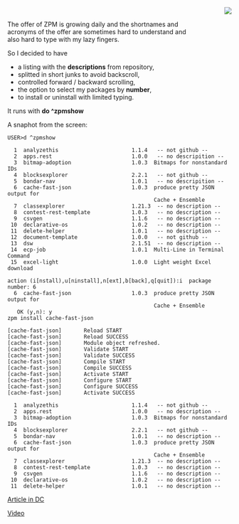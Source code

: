 
<p align="right"><img src="https://github.com/isc-at/CPIPE/blob/master/archived.jpg?raw=true"/></p>

The offer of ZPM is growing daily and the shortnames and  
acronyms of the offer are sometimes hard to understand and   
also hard to type with my lazy fingers.

So I decided to have   
- a listing with the __descriptions__ from repository,   
- splitted in short junks to avoid backscroll,   
- controlled forward / backward scrolling,     
- the option to select my packages by __number__,   
- to install or uninstall with limited typing.  

It runs with __do ^zpmshow__

A snaphot from the screen:
~~~
USER>d ^zpmshow

  1  analyzethis                       1.1.4   -- not github --
  2  apps.rest                         1.0.0   -- no descripition --
  3  bitmap-adoption                   1.0.3  Bitmaps for nonstandard IDs
  4  blocksexplorer                    2.2.1   -- not github --
  5  bondar-nav                        1.0.1   -- no descripition --
  6  cache-fast-json                   1.0.3  produce pretty JSON output for
                                              Cache + Ensemble
  7  classexplorer                     1.21.3  -- no description --
  8  contest-rest-template             1.0.3   -- no description --
  9  csvgen                            1.1.6   -- no description --
 10  declarative-os                    1.0.2   -- no description --
 11  delete-helper                     1.0.1   -- no description --
 12  document-template                 1.0.0   -- not github --
 13  dsw                               2.1.51  -- no description --
 14  ecp-job                           1.0.1  Multi-Line in Terminal Command
 15  excel-light                       1.0.0  Light weight Excel download

action (i[nstall),u[ninstall],n[ext],b[back],q[quit]):i  package number: 6
  6  cache-fast-json                   1.0.3  produce pretty JSON output for
                                              Cache + Ensemble
   OK (y,n): y
zpm install cache-fast-json

[cache-fast-json]       Reload START
[cache-fast-json]       Reload SUCCESS
[cache-fast-json]       Module object refreshed.
[cache-fast-json]       Validate START
[cache-fast-json]       Validate SUCCESS
[cache-fast-json]       Compile START
[cache-fast-json]       Compile SUCCESS
[cache-fast-json]       Activate START
[cache-fast-json]       Configure START
[cache-fast-json]       Configure SUCCESS
[cache-fast-json]       Activate SUCCESS

  1  analyzethis                       1.1.4   -- not github --
  2  apps.rest                         1.0.0   -- no description --
  3  bitmap-adoption                   1.0.3  Bitmaps for nonstandard IDs
  4  blocksexplorer                    2.2.1   -- not github --
  5  bondar-nav                        1.0.1   -- no description --
  6  cache-fast-json                   1.0.3  produce pretty JSON output for
                                              Cache + Ensemble
  7  classexplorer                     1.21.3  -- no description --
  8  contest-rest-template             1.0.3   -- no description --
  9  csvgen                            1.1.6   -- no description --
 10  declarative-os                    1.0.2   -- no description --
 11  delete-helper                     1.0.1   -- no description --

~~~

[Article in DC](https://community.intersystems.com/post/zpmshow-helper-tired-fingers)    

[Video](https://youtu.be/T9D5CiLwu9o) 
